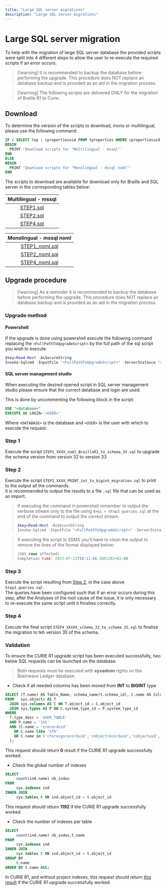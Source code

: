 ```yaml
---
title: "Large SQL server migrations"
description: "Large SQL server migrations"
---
```


# Large SQL server migration

To help with the migration of large SQL server database the provided scripts were split into 4 different steps to allow the user to re-execute the required scripts if an error occurs.  

> [!warning] It is recommended to backup the database before performing the upgrade. This procedure does NOT replace an database backup and is provided as an aid in the migration process.  

> [!warning] The following scripts are delivered ONLY for the migration of Braille R1 to Curie.

## Download  

To determine the version of the scripts to download, mono or multilingual, please use the following command:

```sql
IF ( SELECT top 1 cpropertiesuid FROM tproperties WHERE cpropertiesuid = 'SQLSERVER_MULTILINGUAL') is not null
BEGIN
  PRINT 'Download scripts for "Multilingual - mssql"'
END
ELSE
BEGIN
  PRINT 'Download scripts for "Monolingual - mssql noml"'
END
```

The scripts to download are available for download only for Braille and SQL server in the corresponding tables below:

|       Multilingual - mssql       |
| :------------------------------: |
| [STEP1.sql](STEP1.sql) |
| [STEP2.sql](STEP2.sql) |
| [STEP4.sql](STEP4.sql) |

|          Monolingual - mssql noml           |
| :-----------------------------------------: |
| [STEP1\_noml.sql](STEP1_noml.sql) |
| [STEP2\_noml.sql](STEP2_noml.sql) |
| [STEP4\_noml.sql](STEP4_noml.sql) |

## Upgrade procedure

> [!warning] As a reminder it is recommended to backup the database before performing the upgrade. This procedure does NOT replace an database backup and is provided as an aid in the migration process.  

### Upgrade method

#### Powershell

If the upgrade is done using powershell execute the following command replacing the `<FullPathToUpgradeScript>` by the full path of the sql script you wish to execute.  

```powershell
$key=Read-Host -AsSecureString
Invoke-Sqlcmd -InputFile "<FullPathToUpgradeScript>" -ServerInstance "<ServerInstance>" -Database "<Database>" -Username "<USER>" -Password $key -verbose 
```

#### SQL server management studio  

When executing the desired opened script in SQL server management studio please ensure that the correct database and login are used.  

This is done by uncommenting the following block in the script:

```sql
USE "<database>"
EXECUTE AS LOGIN='<USER>'
```

Where `<DATABASE>` is the database and `<USER>` is the user with which to execute the request.  

### Step 1

Execute the script `STEP1_XXXX_noml_BrailleR1_to_schema_33.sql` to upgrade the schema version from version 32 to version 33

### Step 2

Execute the script `STEP2_XXXX_PRINT_int_to_bigint_migration.sql` to print to the output all the commands.  
It is recommended to output the results to a file `.sql` file that can be used as an import.

> If executing the command in powershell remember to output the verbose stream only to the file using `4>&1 > Step3_queries.sql` at the end of the command to output the correct stream.  
>
> ```powershell
> $key=Read-Host -AsSecureString
> Invoke-Sqlcmd -InputFile "<FullPathToUpgradeScript>" -ServerInstance "<ServerInstance>" -Database "<Database>" -Username "<USER>" -Password $key -Verbose 4>&1 > Step3_queries.sql
> ```

> If executing the script in SSMS you'll have to clean the output to remove the lines of the format displayed below:  
>
> ```sql
> (XXX rows affected)
> Completion time: 2023-07-13T18:11:06.5681281+02:00
> ```

### Step 3

Execute the script resulting from [Step 2](#step-2), in the case above `Step3_queries.sql`.  
The queries have been configured such that if an error occurs during this step, after the Analyses of the root cause of the issue, it is only necessary to re-execute the same script until it finishes correctly.  

### Step 4  

Execute the final script `STEP4_XXXXX_schema_33_to_schema_35.sql` to finalize the migration to teh version 35 of the schema.  

### Validation  

To ensure the CURIE R1 upgrade script has been executed successfully, two below SQL requests can be launched on the database.  

> Both requests must be executed with **sysadmin** rights on the Brainwave Ledger database.

- Check if all needed columns has been moved from **INT** to **BIGINT** type

```sql
SELECT (T.name) AS Table_Name, schema_name(t.schema_id), C.name AS Column_Name, c.is_nullable
FROM   sys.objects AS T 
  JOIN sys.columns AS C ON T.object_id = C.object_id
  JOIN sys.types AS P ON C.system_type_id = P.system_type_id
WHERE
  T.type_desc = 'USER_TABLE'
  AND P.name = 'int'
  AND (C.name = 'crecorduid' 
    OR C.name like '%fk' 
    OR C.name in ('cforeignrecorduid','cobjectrecorduid','cobjectuid','coptionuid','crequestid','cworkrecuid')
  );
```

This request should return **0** result if the CURIE R1 upgrade successfully worked.

- Check the global number of indexes

```sql
SELECT 
     count(ind.name) nb_index
FROM 
     sys.indexes ind 
INNER JOIN 
     sys.tables t ON ind.object_id = t.object_id
```

This request should return **1192** if the CURIE R1 upgrade successfully worked.

- Check the number of indexes per table

```sql
SELECT 
     count(ind.name) nb_index,t.name
FROM 
     sys.indexes ind 
INNER JOIN 
     sys.tables t ON ind.object_id = t.object_id
GROUP BY 
     t.name
ORDER BY t.name ASC;
```

In CURIE R1, and without project indexes, this request should return [this result](.assets/bw_sqlserver_CURIE_R1_indexes_number_per_table_aggregation.csv) if the CURIE R1 upgrade successfully worked.  
